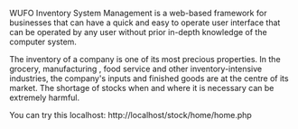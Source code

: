WUFO Inventory System Management is a web-based framework for businesses that can have a quick and easy to operate user interface that can be operated by any user without prior in-depth knowledge of the computer system.	

The inventory of a company is one of its most precious properties. In the grocery, manufacturing , food service and other inventory-intensive industries, the company's inputs and finished goods are at the centre of its market. The shortage of stocks when and where it is necessary can be extremely harmful.

You can try this localhost: http://localhost/stock/home/home.php 
